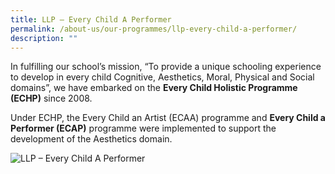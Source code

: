 ```yaml
---
title: LLP – Every Child A Performer
permalink: /about-us/our-programmes/llp-every-child-a-performer/
description: ""
---
```

In fulfilling our school’s mission, “To provide a unique schooling experience to develop in every child Cognitive, Aesthetics, Moral, Physical and Social domains”, we have embarked on the **Every Child Holistic Programme (ECHP)** since 2008.

Under ECHP, the Every Child an Artist (ECAA) programme and **Every Child a Performer (ECAP)** programme were implemented to support the development of the Aesthetics domain.

![LLP – Every Child A Performer](/images/LLP%20–%20Every%20Child%20A%20Performer.jpg)